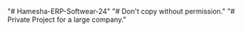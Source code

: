 "# Hamesha-ERP-Softwear-24" 
"# Don't copy without permission." 
"# Private Project for a large company." 


